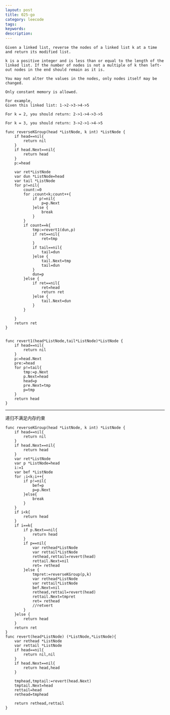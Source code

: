 ```yaml
---
layout: post
title: 025-go
category: leecode
tags: 
keywords: 
description: 
---
```

    Given a linked list, reverse the nodes of a linked list k at a time and return its modified list.
    
    k is a positive integer and is less than or equal to the length of the linked list. If the number of nodes is not a multiple of k then left-out nodes in the end should remain as it is.
    
    You may not alter the values in the nodes, only nodes itself may be changed.
    
    Only constant memory is allowed.
    
    For example,
    Given this linked list: 1->2->3->4->5
    
    For k = 2, you should return: 2->1->4->3->5
    
    For k = 3, you should return: 3->2->1->4->5 

    func reverseKGroup(head *ListNode, k int) *ListNode {
    	if head==nil{
    		return nil
    	}
    	if head.Next==nil{
    		return head
    	}
    	p:=head
    
    	var ret*ListNode
    	var dun *ListNode=head
    	var tail *ListNode
    	for p!=nil{
    		count:=0
    		for ;count<k;count++{
    			if p!=nil{
    				p=p.Next
    			}else {
    				break
    			}
    		}
    		if count==k{
    			tmp:=revert1(dun,p)
    			if ret==nil{
    				ret=tmp
    			}
    			if tail==nil{
    				tail=dun
    			}else {
    				tail.Next=tmp
    				tail=dun
    			}
    			dun=p
    		}else {
    			if ret==nil{
    				ret=head
    				return ret
    			}else {
    				tail.Next=dun
    			}
    		}
    
    	}
    	return ret
    }
    
    
    func revert1(head*ListNode,tail*ListNode)*ListNode {
    	if head==nil{
    		return nil
    	}
    	p:=head.Next
    	pre:=head
    	for p!=tail{
    		tmp:=p.Next
    		p.Next=head
    		head=p
    		pre.Next=tmp
    		p=tmp
    	}
    	return head
    }
    
----------
递归不满足内存约束
    
    func reverseKGroup(head *ListNode, k int) *ListNode {
    	if head==nil{
    		return nil
    	}
    	if head.Next==nil{
    		return head
    	}
    	var ret*ListNode
    	var p *ListNode=head
    	i:=1
    	var bef *ListNode
    	for ;i<k;i++{
    		if p!=nil{
    			bef=p
    			p=p.Next
    		}else{
    			break
    		}
    	}
    	if i<k{
    		return head
    	}
    	if i==k{
    		if p.Next==nil{
    			return head
    		}
    		if p==nil{
    			var rethead*ListNode
    			var rettail*ListNode
    			rethead,rettail=revert(head)
    			rettail.Next=nil
    			ret= rethead
    		}else {
    			tmpret:=reverseKGroup(p,k)
    			var rethead*ListNode
    			var rettail*ListNode
    			bef.Next=nil
    			rethead,rettail=revert(head)
    			rettail.Next=tmpret
    			ret= rethead
    			//retvert
    		}
    	}else {
    		return head
    	}
    	return ret
    }
    func revert(head*ListNode) (*ListNode,*ListNode){
    	var rethead *ListNode
    	var rettail *ListNode
    	if head==nil{
    		return nil,nil
    	}
    	if head.Next==nil{
    		return head,head
    	}
    
    	tmphead,tmptail:=revert(head.Next)
    	tmptail.Next=head
    	rettail=head
    	rethead=tmphead
    
    	return rethead,rettail
    }